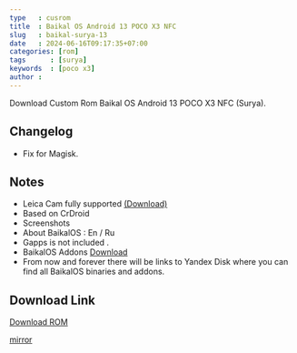 ```yaml
---
type   : cusrom
title  : Baikal OS Android 13 POCO X3 NFC
slug   : baikal-surya-13
date   : 2024-06-16T09:17:35+07:00
categories: [rom]
tags      : [surya]
keywords  : [poco x3]
author : 
---
```


Download Custom Rom Baikal OS Android 13 POCO X3 NFC (Surya).

## Changelog
- Fix for Magisk.

## Notes
- Leica Cam fully supported [(Download)](https://disk.yandex.com/d/dtu4Vt2paXkVEw/A13/surya/addons)
- Based on CrDroid 
- Screenshots  
- About BaikalOS : En / Ru
- Gapps is not included .
- BaikalOS Addons [Download](https://disk.yandex.com/d/dtu4Vt2paXkVEw/A13/addons)
- From now and forever there will be links to Yandex Disk where you can find all BaikalOS binaries and addons. 


## Download Link
[Download ROM](https://disk.yandex.com/d/dtu4Vt2paXkVEw/A13/surya/dev-official/)

[mirror](https://t.me/suryarom/1005)

		